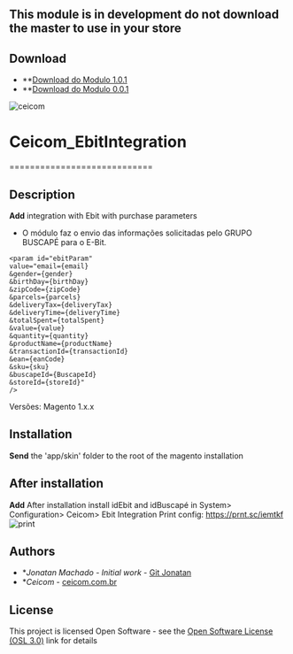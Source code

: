 ## This module is in development do not download the master to use in your store	

## Download	
* **[Download do Modulo 1.0.1](https://github.com/Ceicom/Ceicom_EbitIntegration/releases/tag/ceicom-ebit-Integration-v1.0.1)
* **[Download do Modulo 0.0.1](https://github.com/Ceicom/Ceicom_EbitIntegration/releases/tag/ceicom-ebit-integration-v0.0.1)

![ceicom](http://www.ceicom.com.br/img/logo.png?v=1.0)

# Ceicom_EbitIntegration
============================

## Description

**Add** integration with Ebit with purchase parameters

- O módulo faz o envio das informações solicitadas pelo GRUPO BUSCAPÉ para o E-Bit.
```
<param id="ebitParam" 
value="email={email}
&gender={gender}
&birthDay={birthDay}
&zipCode={zipCode}
&parcels={parcels}
&deliveryTax={deliveryTax}
&deliveryTime={deliveryTime}
&totalSpent={totalSpent}
&value={value}
&quantity={quantity}
&productName={productName}
&transactionId={transactionId}
&ean={eanCode}
&sku={sku}
&buscapeId={BuscapeId}
&storeId={storeId}"
/>
```

Versões: Magento 1.x.x

## Installation

**Send** the 'app/skin' folder to the root of the magento installation

## After installation

**Add** After installation install idEbit and idBuscapé in
System> Configuration> Ceicom> Ebit Integration
Print config:
https://prnt.sc/iemtkf
![print](https://image.prntscr.com/image/Hf9fj3pNR-iuadiVHTVT3Q.png)


## Authors

* **Jonatan Machado* - *Initial work* - [Git Jonatan](https://github.com/jonatanaxe)
* **Ceicom* - [ceicom.com.br](http://www.ceicom.com.br/)

## License

This project is licensed Open Software - see the [Open Software License (OSL 3.0)](http://opensource.org/licenses/osl-3.0.php) link for details
